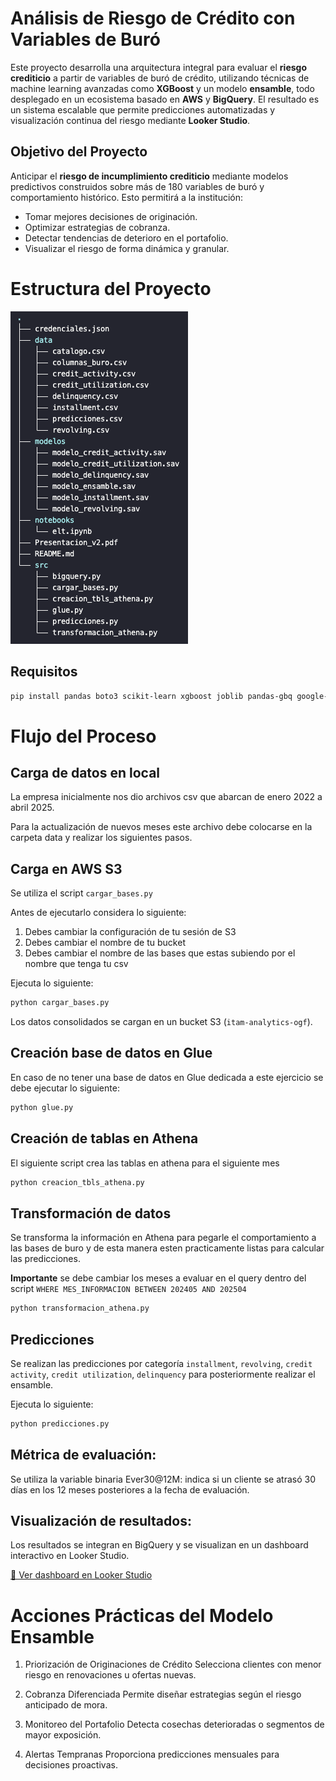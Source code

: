 
# Análisis de Riesgo de Crédito con Variables de Buró

Este proyecto desarrolla una arquitectura integral para evaluar el **riesgo crediticio** a partir de variables de buró de crédito, utilizando técnicas de machine learning avanzadas como **XGBoost** y un modelo **ensamble**, todo desplegado en un ecosistema basado en **AWS** y **BigQuery**. El resultado es un sistema escalable que permite predicciones automatizadas y visualización continua del riesgo mediante **Looker Studio**.


## Objetivo del Proyecto

Anticipar el **riesgo de incumplimiento crediticio** mediante modelos predictivos construidos sobre más de 180 variables de buró y comportamiento histórico. Esto permitirá a la institución:

- Tomar mejores decisiones de originación.
- Optimizar estrategias de cobranza.
- Detectar tendencias de deterioro en el portafolio.
- Visualizar el riesgo de forma dinámica y granular.


# Estructura del Proyecto

![Estructura del Proyecto](estructura.png)


## Requisitos

```bash
pip install pandas boto3 scikit-learn xgboost joblib pandas-gbq google-auth
```


# Flujo del Proceso


## **Carga de datos en local**

La empresa inicialmente nos dio archivos csv que abarcan de enero 2022 a abril 2025.

Para la actualización de nuevos meses este archivo debe colocarse en la carpeta data y realizar los siguientes pasos.


## **Carga en AWS S3** 

Se utiliza el script `cargar_bases.py`

Antes de ejecutarlo considera lo siguiente:

1. Debes cambiar la configuración de tu sesión de S3
2. Debes cambiar el nombre de tu bucket
3. Debes cambiar el nombre de las bases que estas subiendo por el nombre que tenga tu csv

Ejecuta lo siguiente:

```bash
python cargar_bases.py
```

Los datos consolidados se cargan en un bucket S3 (`itam-analytics-ogf`).


## **Creación base de datos en Glue**

En caso de no tener una base de datos en Glue dedicada a este ejercicio se debe ejecutar lo siguiente:

```bash
python glue.py
```


## **Creación de tablas en Athena**

El siguiente script crea las tablas en athena para el siguiente mes

```bash
python creacion_tbls_athena.py
```


## **Transformación de datos**

Se transforma la información en Athena para pegarle el comportamiento a las bases de buro y de esta manera esten practicamente listas para calcular las predicciones.

**Importante** se debe cambiar los meses a evaluar en el query dentro del script `WHERE MES_INFORMACION BETWEEN 202405 AND 202504`

```bash
python transformacion_athena.py
```


## **Predicciones**

Se realizan las predicciones por categoría `installment`, `revolving`, `credit activity`, `credit utilization`, `delinquency` para posteriormente realizar el ensamble.

Ejecuta lo siguiente:

```bash
python predicciones.py
```

## **Métrica de evaluación**: 

Se utiliza la variable binaria Ever30@12M: indica si un cliente se atrasó 30 días en los 12 meses posteriores a la fecha de evaluación.


## **Visualización de resultados**: 

Los resultados se integran en BigQuery y se visualizan en un dashboard interactivo en Looker Studio.


[🔗 Ver dashboard en Looker Studio](https://lookerstudio.google.com/u/0/reporting/5793b497-7407-4b84-b391-28ff9c770300/page/p_7e4glbdwsd/edit)


# Acciones Prácticas del Modelo Ensamble

1. Priorización de Originaciones de Crédito
Selecciona clientes con menor riesgo en renovaciones u ofertas nuevas.

2. Cobranza Diferenciada
Permite diseñar estrategias según el riesgo anticipado de mora.

3. Monitoreo del Portafolio
Detecta cosechas deterioradas o segmentos de mayor exposición.

4. Alertas Tempranas
Proporciona predicciones mensuales para decisiones proactivas.
